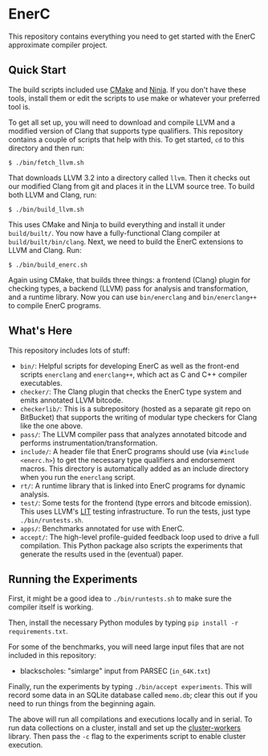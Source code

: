 EnerC
=====

This repository contains everything you need to get started with the
EnerC approximate compiler project.


Quick Start
-----------

The build scripts included use [CMake][] and [Ninja][]. If you don't
have these tools, install them or edit the scripts to use make or
whatever your preferred tool is.

[Ninja]: http://martine.github.com/ninja/
[CMake]: http://www.cmake.org/

To get all set up, you will need to download and compile LLVM and a
modified version of Clang that supports type qualifiers. This repository
contains a couple of scripts that help with this. To get started, `cd`
to this directory and then run:

    $ ./bin/fetch_llvm.sh

That downloads LLVM 3.2 into a directory called `llvm`. Then it checks
out our modified Clang from git and places it in the LLVM source tree.
To build both LLVM and Clang, run:

    $ ./bin/build_llvm.sh

This uses CMake and Ninja to build everything and install it under
`build/built/`. You now have a fully-functional Clang compiler at
`build/built/bin/clang`. Next, we need to build the EnerC extensions to LLVM
and Clang. Run:

    $ ./bin/build_enerc.sh

Again using CMake, that builds three things: a frontend (Clang) plugin
for checking types, a backend (LLVM) pass for analysis and
transformation, and a runtime library. Now you can use `bin/enerclang`
and `bin/enerclang++` to compile EnerC programs.


What's Here
-----------

This repository includes lots of stuff:

* `bin/`: Helpful scripts for developing EnerC as well as the front-end
  scripts `enerclang` and `enerclang++`, which act as C and C++ compiler
  executables.
* `checker/`: The Clang plugin that checks the EnerC type system and
  emits annotated LLVM bitcode.
* `checkerlib/`: This is a subrepository (hosted as a separate git repo
  on BitBucket) that supports the writing of modular type checkers for
  Clang like the one above.
* `pass/`: The LLVM compiler pass that analyzes annotated bitcode and
  performs instrumentation/transformation.
* `include/`: A header file that EnerC programs should use (via
  `#include <enerc.h>`) to get the necessary type qualifiers and
  endorsement macros. This directory is automatically added as an
  include directory when you run the `enerclang` script.
* `rt/`: A runtime library that is linked into EnerC programs for
  dynamic analysis.
* `test/`: Some tests for the frontend (type errors and bitcode
  emission). This uses LLVM's [LIT][] testing infrastructure. To run the
  tests, just type `./bin/runtests.sh`.
* `apps/`: Benchmarks annotated for use with EnerC.
* `accept/`: The high-level profile-guided feedback loop used to drive a full
  compilation. This Python package also scripts the experiments that generate
  the results used in the (eventual) paper.

[LIT]: http://llvm.org/docs/CommandGuide/lit.html


Running the Experiments
-----------------------

First, it might be a good idea to `./bin/runtests.sh` to make sure the compiler itself is working.

Then, install the necessary Python modules by typing `pip install -r requirements.txt`.

For some of the benchmarks, you will need large input files that are not included in this repository:

* blackscholes: "simlarge" input from PARSEC (`in_64K.txt`)

Finally, run the experiments by typing `./bin/accept experiments`. This will record some data in an SQLite database called `memo.db`; clear this out if you need to run things from the beginning again.

The above will run all compilations and executions locally and in serial. To
run data collections on a cluster, install and set up the [cluster-workers][]
library. Then pass the `-c` flag to the experiments script to enable cluster
execution.

[cluster-workers]: https://github.com/sampsyo/cluster-workers
